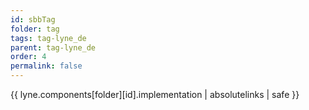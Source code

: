 ```yaml
---
id: sbbTag
folder: tag
tags: tag-lyne_de
parent: tag-lyne_de
order: 4
permalink: false  
---
```

{{ lyne.components[folder][id].implementation | absolutelinks | safe }}


